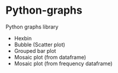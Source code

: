 # Python-graphs
Python graphs library

- Hexbin
- Bubble (Scatter plot)
- Grouped bar plot
- Mosaic plot (from dataframe)
- Mosaic plot (from frequency dataframe)
